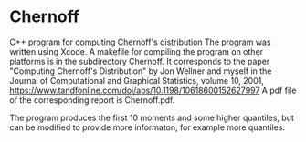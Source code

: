 # Chernoff
C++ program for computing Chernoff's distribution
The program was written using Xcode. A makefile for compiling the program on other platforms is in the subdirectory Chernoff.
It corresponds to the paper "Computing Chernoff's Distribution" by Jon
Wellner and myself in the Journal of Computational and Graphical
Statistics, volume 10, 2001, https://www.tandfonline.com/doi/abs/10.1198/10618600152627997
A pdf file of the corresponding report is Chernoff.pdf.

The program produces the first 10 moments and some higher quantiles, but can be modified to provide more informaton, for example more quantiles.
